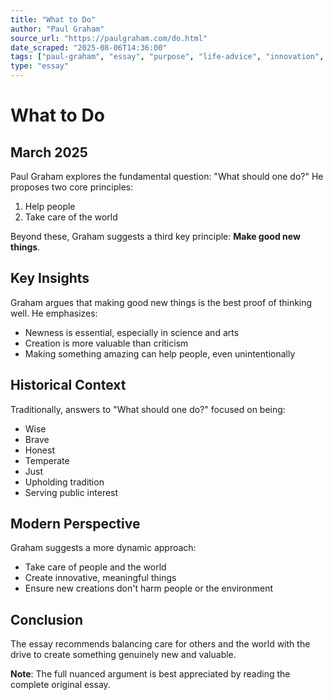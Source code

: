 ```yaml
---
title: "What to Do"
author: "Paul Graham"
source_url: "https://paulgraham.com/do.html"
date_scraped: "2025-08-06T14:36:00"
tags: ["paul-graham", "essay", "purpose", "life-advice", "innovation", "ethics"]
type: "essay"
---
```


# What to Do

## March 2025

Paul Graham explores the fundamental question: "What should one do?" He proposes two core principles:

1. Help people
2. Take care of the world

Beyond these, Graham suggests a third key principle: **Make good new things**.

## Key Insights

Graham argues that making good new things is the best proof of thinking well. He emphasizes:

- Newness is essential, especially in science and arts
- Creation is more valuable than criticism
- Making something amazing can help people, even unintentionally

## Historical Context

Traditionally, answers to "What should one do?" focused on being:
- Wise
- Brave
- Honest
- Temperate
- Just
- Upholding tradition
- Serving public interest

## Modern Perspective

Graham suggests a more dynamic approach:
- Take care of people and the world
- Create innovative, meaningful things
- Ensure new creations don't harm people or the environment

## Conclusion

The essay recommends balancing care for others and the world with the drive to create something genuinely new and valuable.

**Note**: The full nuanced argument is best appreciated by reading the complete original essay.